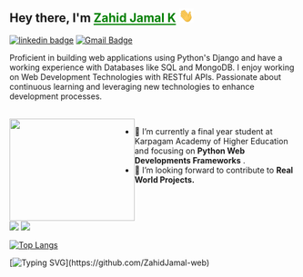 <h2>Hey there, I'm <a style="color: green !important" href="https://github.com/ZahidJamal-web/">Zahid Jamal K</a> <img  src="https://raw.githubusercontent.com/ABSphreak/ABSphreak/master/gifs/Hi.gif" width="25px"></h2>

[![linkedin badge](https://img.shields.io/badge/zahid-jamal?style=flat&logo=linkedin&logoColor=blue)](https://www.linkedin.com/in/zahid-jamal)
[![Gmail Badge](https://img.shields.io/badge/zahdjamal4027@gmail.com-1d8c19?style=flat&logo=Gmail&logoColor=red)](mailto:zahdjamal4027@gmail.com)

  Proficient in building web applications using Python's Django and have a working experience with Databases like SQL and MongoDB. I enjoy working on Web Development Technologies with RESTful APIs. Passionate about continuous learning and leveraging new technologies to enhance development processes.

<br>
<img align='left' src="https://media4.giphy.com/media/qgQUggAC3Pfv687qPC/giphy.gif" width="220" height="180">

  - 🌱 I’m currently a final year student at Karpagam Academy of Higher Education and focusing on <b>**Python Web Developments Frameworks**</b> .<br>
  - 💬 I’m looking forward to contribute to <b>**Real World Projects**.</b>

<br>
<br>
<br>

<img src = "https://github-readme-streak-stats.herokuapp.com?user=ZahidJamal-web&theme=dark&hide_border=false" width = 500>

<img src = "https://github-readme-stats.vercel.app/api?username=ZahidJamal-web&show_icons=true&theme=dark" width = 500>

[![Top Langs](https://github-readme-stats.vercel.app/api/top-langs/?username=ZahidJamal-web&theme=dark)](https://github.com/ZahidJamal-web/github-readme-stats)

[![Typing SVG](https://readme-typing-svg.herokuapp.com/?lines=Thanks+For+Visiting!!&center=true&color="008000")](https://github.com/ZahidJamal-web)
